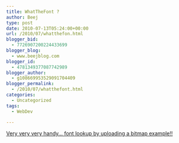```yaml
---
title: WhatTheFont ?
author: Beej
type: post
date: 2010-07-13T05:24:00+00:00
url: /2010/07/whatthefon.html
blogger_bid:
  - 7726907200224433699
blogger_blog:
  - www.beejblog.com
blogger_id:
  - 4781349377087742989
blogger_author:
  - g108669953529091704409
blogger_permalink:
  - /2010/07/whatthefont.html
categories:
  - Uncategorized
tags:
  - WebDev

---
```

[Very very very handy… font lookup by uploading a bitmap example!!][1]

 [1]: http://new.myfonts.com/WhatTheFont/